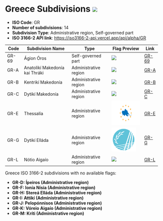 # Greece Subdivisions ![](https://flagcdn.com/h40/gr.png)

- **ISO Code**: GR
- **Number of subdivisions**: 14
- **Subdivision Type**: Administrative region, Self-governed part
- **ISO 3166-2 API link**: https://iso3166-2-api.vercel.app/api/alpha/GR

| Code  | Subdivision Name         | Type | Flag Preview | Link |
|-------|--------------------------|--------------| -------------- |----------|
| GR-69 | Ágion Óros | Self-governed part | <img src='None' height='80'> | [GR-69](https://github.com/amckenna41/iso3166-flag-icons/blob/main/iso3166-2-icons/GR/GR-69.svg) |
| GR-A | Anatolikí Makedonía kai Thráki | Administrative region | <img src='None' height='80'> | [GR-A](https://github.com/amckenna41/iso3166-flag-icons/blob/main/iso3166-2-icons/GR/GR-A.svg) |
| GR-B | Kentrikí Makedonía | Administrative region | <img src='None' height='80'> | [GR-B](https://github.com/amckenna41/iso3166-flag-icons/blob/main/iso3166-2-icons/GR/GR-B.svg) |
| GR-C | Dytikí Makedonía | Administrative region | <img src='None' height='80'> | [GR-C](https://github.com/amckenna41/iso3166-flag-icons/blob/main/iso3166-2-icons/GR/GR-C.svg) |
| GR-E | Thessalía | Administrative region | <img src='https://raw.githubusercontent.com/amckenna41/iso3166-flag-icons/main/iso3166-2-icons/GR/GR-E.svg' height='80'> | [GR-E](https://github.com/amckenna41/iso3166-flag-icons/blob/main/iso3166-2-icons/GR/GR-E.svg) |
| GR-G | Dytikí Elláda | Administrative region | <img src='https://raw.githubusercontent.com/amckenna41/iso3166-flag-icons/main/iso3166-2-icons/GR/GR-G.png' height='80'> | [GR-G](https://github.com/amckenna41/iso3166-flag-icons/blob/main/iso3166-2-icons/GR/GR-G.svg) |
| GR-L | Nótio Aigaío | Administrative region | <img src='None' height='80'> | [GR-L](https://github.com/amckenna41/iso3166-flag-icons/blob/main/iso3166-2-icons/GR/GR-L.svg) |

Greece ISO 3166-2 subdivisions with no available flags:

* **GR-D: Ípeiros (Administrative region)**
* **GR-F: Ionía Nísia (Administrative region)**
* **GR-H: Stereá Elláda (Administrative region)**
* **GR-I: Attikí (Administrative region)**
* **GR-J: Pelopónnisos (Administrative region)**
* **GR-K: Vóreio Aigaío (Administrative region)**
* **GR-M: Kríti (Administrative region)**